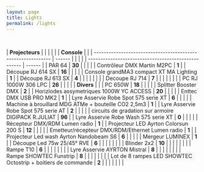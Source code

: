 ```yaml
---
layout: page
title: Lights
permalink: /lights
---
```

<br/>
        
| **Projecteurs**                                              |        |    |  |  |    |  **Console**                                        |        |
| ------------------------------------------------------------ | ------ |    |  |  |    | --------------------------------------------------- | ------ |
| PAR 64                                                       | **30** |    |  |  |    | Contrôleur DMX Martin M2PC                          | **1**  |
| Découpe RJ 614 SX                                            | **16** |    |  |  |    | Console grandMA3 compact XT MA Lighting             | **1**  |
| Découpe RJ 613 SX                                            | **4**  |    |  |  |    |                                                     |        |
| Decoupe RJ 714                                               | **7**  |    |  |  |    |                                                     |        |
| PC RJ 1000W 306 LPC                                          | **26** |    |  |  |    |  **Divers**                                         |        |
| PC 650W                                                      | **18** |    |  |  |    | Splitter Booster DMX                                | **2**  |
| Horizïodes assymetriques 1000W YC ACCESS                     | **20** |    |  |  |    | Enttec DMX USB PRO MK2                              | **1**  |
| Lyre Asservie Robe Spot 575 serie XT                         | **6**  |    |  |  |    | Machine à brouillard MDG ATMe + bouteille CO2 2,5m3 | **1**  |
| Lyre Asservie Robe Spot 575 serie AT                         | **2**  |    |  |  |    | circuits de gradation sur armoire DIGIPACK R.JULIAT | **96** |
| Lyre Asservie Robe Wash 575 serie XT                         | **0**  |    |  |  |    | Récepteur DMX/RDM Lumen radio                       | **1**  |
| Projecteur LED Ayrton Colorsun 200 S                         | **12** |    |  |  |    | Emetteur/récepteur DMX/RDM/Ethernet Lumen radio     | **1**  |
| Projecteur Led wash Ayrton Nandobeam S6                      | **6**  |    |  |  |    | Mergeur LUMINEX                                     | **1**  |
| Découpe Led 75w 25/45° RVE                                   | **6**  |    |  |  |    |                                                     |        |
| Blinder 2x2                                                  | **10** |    |  |  |    |                                                     |        |
| Rampe T10                                                    | **6**  |    |  |  |    |                                                     |        |
| Lyre Asservie AYRTON Mistral                                 | **8**  |    |  |  |    |                                                     |        |
| Rampe SHOWTEC Funstrip                                       | **8**  |    |  |  |    |                                                     |        |
| Lot de 8 rampes LED SHOWTEC Octostrip + boitiers de commande | **2**  |    |  |  |    |                                                     |        |
